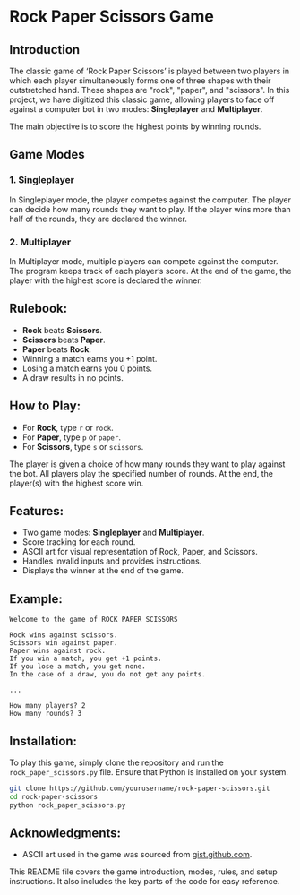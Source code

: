 # Rock Paper Scissors Game

## Introduction
The classic game of ‘Rock Paper Scissors’ is played between two players in which each player simultaneously forms one of three shapes with their outstretched hand. These shapes are "rock", "paper", and "scissors". In this project, we have digitized this classic game, allowing players to face off against a computer bot in two modes: **Singleplayer** and **Multiplayer**.

The main objective is to score the highest points by winning rounds.

## Game Modes

### 1. **Singleplayer**
In Singleplayer mode, the player competes against the computer. The player can decide how many rounds they want to play. If the player wins more than half of the rounds, they are declared the winner.

### 2. **Multiplayer**
In Multiplayer mode, multiple players can compete against the computer. The program keeps track of each player’s score. At the end of the game, the player with the highest score is declared the winner.

## Rulebook:
- **Rock** beats **Scissors**.
- **Scissors** beats **Paper**.
- **Paper** beats **Rock**.
- Winning a match earns you +1 point.
- Losing a match earns you 0 points.
- A draw results in no points.

## How to Play:
- For **Rock**, type `r` or `rock`.
- For **Paper**, type `p` or `paper`.
- For **Scissors**, type `s` or `scissors`.

The player is given a choice of how many rounds they want to play against the bot. All players play the specified number of rounds. At the end, the player(s) with the highest score win.

## Features:
- Two game modes: **Singleplayer** and **Multiplayer**.
- Score tracking for each round.
- ASCII art for visual representation of Rock, Paper, and Scissors.
- Handles invalid inputs and provides instructions.
- Displays the winner at the end of the game.

## Example:
```
Welcome to the game of ROCK PAPER SCISSORS

Rock wins against scissors.
Scissors win against paper.
Paper wins against rock.
If you win a match, you get +1 points.
If you lose a match, you get none.
In the case of a draw, you do not get any points.

...

How many players? 2
How many rounds? 3
```

## Installation:
To play this game, simply clone the repository and run the `rock_paper_scissors.py` file. Ensure that Python is installed on your system.

```bash
git clone https://github.com/yourusername/rock-paper-scissors.git
cd rock-paper-scissors
python rock_paper_scissors.py
```



## Acknowledgments:
- ASCII art used in the game was sourced from [gist.github.com](https://gist.github.com/wynand1004/b5c521ea8392e9c6bfe101b025c39abe).


This README file covers the game introduction, modes, rules, and setup instructions. It also includes the key parts of the code for easy reference.
